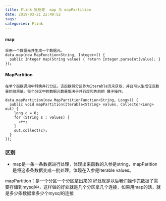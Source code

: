 ```yaml
---
title: Flink 批处理  map 与 mapPartition
date: 2019-03-21 22:49:52
tags:
categories: Flink
---
```


#### map

```
采用一个数据元并生成一个数据元。
data.map(new MapFunction<String, Integer>() {
  public Integer map(String value) { return Integer.parseInt(value); }
});

```

#### MapPartition

```
在单个函数调用中转换并行分区。该函数将分区作为Iterable流来获取，并且可以生成任意数量的结果值。每个分区中的数据元数量取决于并行度和先前的 算子操作。

data.mapPartition(new MapPartitionFunction<String, Long>() {
  public void mapPartition(Iterable<String> values, Collector<Long> out) {
    long c = 0;
    for (String s : values) {
      c++;
    }
    out.collect(c);
  }
});
```

### 区别
* map是一条一条数据进行处理，体现出来函数的入参是string，mapParition是将这条条数据变成一批处理，体现在入参是Iterable<String> values。
 

mapPartition：是一个分区一个分区拿出来的
好处就是以后我们操作完数据了需要存储到mysql中，这样做的好处就是几个分区拿几个连接，如果用map的话，就是多少条数据拿多少个mysql的连接